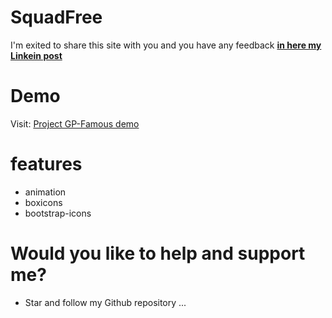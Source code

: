 # SquadFree

 I'm exited to share this site with you and you have any feedback [**in here my Linkein post**](https://www.linkedin.com/in/marouf-ebrahimi-7b6312237)

 # Demo
 Visit: [Project GP-Famous demo]()
 

# features
* animation
* boxicons
* bootstrap-icons


# Would you like to help and support me?
* Star and follow my Github repository
...
